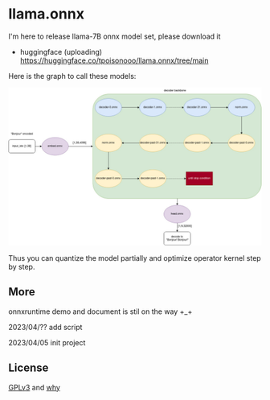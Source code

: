 # llama.onnx

I'm here to release llama-7B onnx model set, please download it
* huggingface (uploading) https://huggingface.co/tpoisonooo/llama.onnx/tree/main

Here is the graph to call these models:

![](./onnx-flow.jpg)

Thus you can quantize the model partially and optimize operator kernel step by step.

## More 
onnxruntime demo and document is stil on the way +_+

2023/04/?? add script

2023/04/05 init project


## License
[GPLv3](LICENSE) and [why](why-gpl.md)
